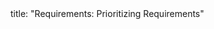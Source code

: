 <frontmatter>
title: "Requirements: Prioritizing Requirements"
</frontmatter>

<include src="index-body.md" boilerplate />
